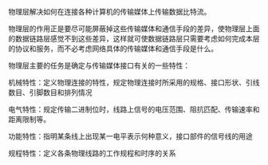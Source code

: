 物理层解决如何在连接各种计算机的传输媒体上传输数据比特流。

物理层的作用正是要尽可能屏蔽掉这些传输媒体和通信手段的差异，使物理层上面的数据链路层感觉不到这些差异，这样就可使数据链路层只需要考虑如何完成本层的协议和服务，而不必考虑网络具体的传输媒体和通信手段是什么。

物理层主要的任务是确定与传输媒体接口有关的一些特性：

机械特性：定义物理连接的特性，规定物理连接时所采用的规格、接口形状、引线数目、引脚数目和排列情况

电气特性：规定传输二进制位时，线路上信号的电压范围、阻抗匹配、传输速率和距离限制等。

功能特性：指明某条线上出现某一电平表示何种意义，接口部件的信号线的用途

规程特性：定义各条物理线路的工作规程和时序的关系

























